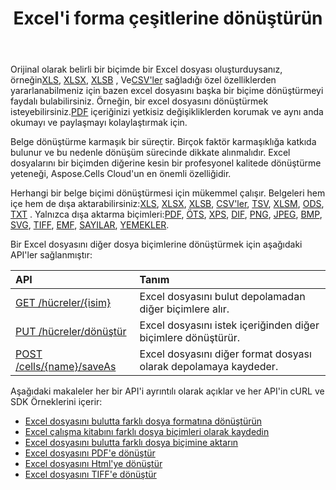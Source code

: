 ﻿---
title: Excel'i forma çeşitlerine dönüştürün
second_title: Aspose.Cells Cloud Documen
linktitle: dönüşüm
type: docs
url: /tr/convert/
aliases: [/convert-excel/]
keywords: Convert excel files to kinds of format files
description: Aspose.Cells Cloud REST API, excel dosyalarını biçim dosyası türlerine dönüştürmeyi destekler. SDK, geliştirme dili türlerini destekler. Android, C#, Go, Java, NodeJS, Perl, PHP, Python, Ruby ve Swift'i içerir
weight: 30
---
 Orijinal olarak belirli bir biçimde bir Excel dosyası oluşturduysanız, örneğin[XLS](https://docs.fileformat.com/spreadsheet/xls/), [XLSX](https://docs.fileformat.com/spreadsheet/xlsx/), [XLSB](https://docs.fileformat.com/spreadsheet/xlsb/) , Ve[CSV'ler](https://docs.fileformat.com/spreadsheet/csv/) sağladığı özel özelliklerden yararlanabilmeniz için bazen excel dosyasını başka bir biçime dönüştürmeyi faydalı bulabilirsiniz. Örneğin, bir excel dosyasını dönüştürmek isteyebilirsiniz.[PDF](https://docs.fileformat.com/pdf/) içeriğinizi yetkisiz değişikliklerden korumak ve aynı anda okumayı ve paylaşmayı kolaylaştırmak için.

 Belge dönüştürme karmaşık bir süreçtir. Birçok faktör karmaşıklığa katkıda bulunur ve bu nedenle dönüşüm sürecinde dikkate alınmalıdır. Excel dosyalarını bir biçimden diğerine kesin bir profesyonel kalitede dönüştürme yeteneği, Aspose.Cells Cloud'un en önemli özelliğidir.

 Herhangi bir belge biçimi dönüştürmesi için mükemmel çalışır. Belgeleri hem içe hem de dışa aktarabilirsiniz:[XLS](https://docs.fileformat.com/spreadsheet/xls/), [XLSX](https://docs.fileformat.com/spreadsheet/xlsx/), [XLSB](https://docs.fileformat.com/spreadsheet/xlsb/), [CSV'ler](https://docs.fileformat.com/spreadsheet/csv/), [TSV](https://docs.fileformat.com/spreadsheet/tsv/), [XLSM](https://docs.fileformat.com/spreadsheet/xlsm/), [ODS](https://docs.fileformat.com/spreadsheet/ods/), [TXT](https://docs.fileformat.com/word-processing/txt/) . Yalnızca dışa aktarma biçimleri:[PDF](https://docs.fileformat.com/pdf/), [ÖTS](https://docs.fileformat.com/spreadsheet/ots/), [XPS](https://docs.fileformat.com/page-description-language/xps/), [DIF](https://docs.fileformat.com/spreadsheet/dif/), [PNG](https://docs.fileformat.com/Image/png/), [JPEG](https://docs.fileformat.com/image/jpeg/), [BMP](https://docs.fileformat.com/image/bmp/), [SVG](https://docs.fileformat.com/page-description-language/svg/), [TIFF](https://docs.fileformat.com/image/tiff/), [EMF](https://docs.fileformat.com/image/emf/), [SAYILAR](https://docs.fileformat.com/spreadsheet/numbers/), [YEMEKLER](https://docs.fileformat.com/spreadsheet/fods/).

Bir Excel dosyasını diğer dosya biçimlerine dönüştürmek için aşağıdaki API'ler sağlanmıştır:

|API|Tanım|
|:- |:- |
|[GET /hücreler/{isim}](https://apireference.aspose.cloud/cells/#/Workbook/GetWorkBook)|Excel dosyasını bulut depolamadan diğer biçimlere alır.|
|[PUT /hücreler/dönüştür](https://apireference.aspose.cloud/cells/#/Workbook/PutConvertWorkBook)|Excel dosyasını istek içeriğinden diğer biçimlere dönüştürür.|
|[POST /cells/{name}/saveAs](https://apireference.aspose.cloud/cells/#/SaveAs/PostDocumentSaveAs)|Excel dosyasını diğer format dosyası olarak depolamaya kaydeder.|

Aşağıdaki makaleler her bir API'i ayrıntılı olarak açıklar ve her API'in cURL ve SDK Örneklerini içerir:

- [Excel dosyasını bulutta farklı dosya formatına dönüştürün](/cells/tr/convert/excel-to-different-formats/)
- [Excel çalışma kitabını farklı dosya biçimleri olarak kaydedin](/cells/tr/saveas-other-formats/)
- [Excel dosyasını bulutta farklı dosya biçimine aktarın](/cells/tr/export-different-formats/)
- [Excel dosyasını PDF'e dönüştür](/cells/tr/convert/excel-to-pdf)
- [Excel dosyasını Html'ye dönüştür](/cells/tr/convert/excel-to-html)
- [Excel dosyasını TIFF'e dönüştür](/cells/tr/convert/excel-to-tiff)
